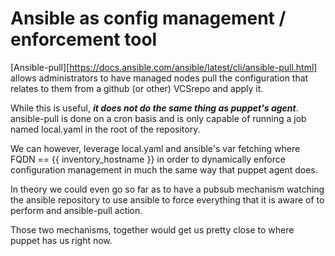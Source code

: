 # Ansible as config management / enforcement tool

[Ansible-pull][https://docs.ansible.com/ansible/latest/cli/ansible-pull.html] allows administrators to have managed nodes pull the configuration that relates to them from a github (or other) VCSrepo and apply it.

While this is useful, _**it does not do the same thing as puppet's agent**_. ansible-pull is done on a cron basis and is only capable of running a job named local.yaml in the root of the repository.

We can however, leverage local.yaml and ansible's var fetching where FQDN == {{ inventory_hostname }} in order to dynamically enforce configuration management in much the same way that puppet agent does.

In theory we could even go so far as to have a pubsub mechanism watching the ansible repository to use ansible to force everything that it is aware of to perform and ansible-pull action.

Those two mechanisms, together would get us pretty close to where puppet has us right now.

